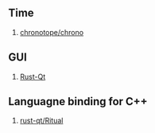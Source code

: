 ## Time
 1. [chronotope/chrono](https://github.com/chronotope/chrono)

## GUI
 1. [Rust-Qt](https://github.com/rust-qt)

## Languagne binding for C++
 1. [rust-qt/Ritual](https://github.com/rust-qt/ritual)
